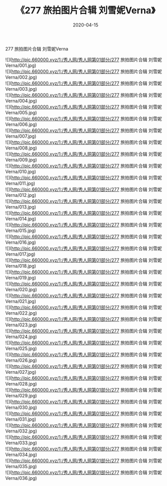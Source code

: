 ﻿---
layout: post
title:  《277 旅拍图片合辑 刘雪妮Verna》
date:   2020-04-15
img: http://pic.660000.xyz/1:/秀人网/秀人网第01部分/277 旅拍图片合辑 刘雪妮Verna/000.jpg
categories: [美女, 清纯, 唯美]
---

277 旅拍图片合辑 刘雪妮Verna

  ![](http://pic.660000.xyz/1:/秀人网/秀人网第01部分/277 旅拍图片合辑 刘雪妮Verna/001.jpg) <br> ![](http://pic.660000.xyz/1:/秀人网/秀人网第01部分/277 旅拍图片合辑 刘雪妮Verna/002.jpg) <br> ![](http://pic.660000.xyz/1:/秀人网/秀人网第01部分/277 旅拍图片合辑 刘雪妮Verna/003.jpg) <br> ![](http://pic.660000.xyz/1:/秀人网/秀人网第01部分/277 旅拍图片合辑 刘雪妮Verna/004.jpg) <br> ![](http://pic.660000.xyz/1:/秀人网/秀人网第01部分/277 旅拍图片合辑 刘雪妮Verna/005.jpg) <br> ![](http://pic.660000.xyz/1:/秀人网/秀人网第01部分/277 旅拍图片合辑 刘雪妮Verna/006.jpg) <br> ![](http://pic.660000.xyz/1:/秀人网/秀人网第01部分/277 旅拍图片合辑 刘雪妮Verna/007.jpg) <br> ![](http://pic.660000.xyz/1:/秀人网/秀人网第01部分/277 旅拍图片合辑 刘雪妮Verna/008.jpg) <br> ![](http://pic.660000.xyz/1:/秀人网/秀人网第01部分/277 旅拍图片合辑 刘雪妮Verna/009.jpg) <br> ![](http://pic.660000.xyz/1:/秀人网/秀人网第01部分/277 旅拍图片合辑 刘雪妮Verna/010.jpg) <br> ![](http://pic.660000.xyz/1:/秀人网/秀人网第01部分/277 旅拍图片合辑 刘雪妮Verna/011.jpg) <br> ![](http://pic.660000.xyz/1:/秀人网/秀人网第01部分/277 旅拍图片合辑 刘雪妮Verna/012.jpg) <br> ![](http://pic.660000.xyz/1:/秀人网/秀人网第01部分/277 旅拍图片合辑 刘雪妮Verna/013.jpg) <br> ![](http://pic.660000.xyz/1:/秀人网/秀人网第01部分/277 旅拍图片合辑 刘雪妮Verna/014.jpg) <br> ![](http://pic.660000.xyz/1:/秀人网/秀人网第01部分/277 旅拍图片合辑 刘雪妮Verna/015.jpg) <br> ![](http://pic.660000.xyz/1:/秀人网/秀人网第01部分/277 旅拍图片合辑 刘雪妮Verna/016.jpg) <br> ![](http://pic.660000.xyz/1:/秀人网/秀人网第01部分/277 旅拍图片合辑 刘雪妮Verna/017.jpg) <br> ![](http://pic.660000.xyz/1:/秀人网/秀人网第01部分/277 旅拍图片合辑 刘雪妮Verna/018.jpg) <br> ![](http://pic.660000.xyz/1:/秀人网/秀人网第01部分/277 旅拍图片合辑 刘雪妮Verna/019.jpg) <br> ![](http://pic.660000.xyz/1:/秀人网/秀人网第01部分/277 旅拍图片合辑 刘雪妮Verna/020.jpg) <br> ![](http://pic.660000.xyz/1:/秀人网/秀人网第01部分/277 旅拍图片合辑 刘雪妮Verna/021.jpg) <br> ![](http://pic.660000.xyz/1:/秀人网/秀人网第01部分/277 旅拍图片合辑 刘雪妮Verna/022.jpg) <br> ![](http://pic.660000.xyz/1:/秀人网/秀人网第01部分/277 旅拍图片合辑 刘雪妮Verna/023.jpg) <br> ![](http://pic.660000.xyz/1:/秀人网/秀人网第01部分/277 旅拍图片合辑 刘雪妮Verna/024.jpg) <br> ![](http://pic.660000.xyz/1:/秀人网/秀人网第01部分/277 旅拍图片合辑 刘雪妮Verna/025.jpg) <br> ![](http://pic.660000.xyz/1:/秀人网/秀人网第01部分/277 旅拍图片合辑 刘雪妮Verna/026.jpg) <br> ![](http://pic.660000.xyz/1:/秀人网/秀人网第01部分/277 旅拍图片合辑 刘雪妮Verna/027.jpg) <br> ![](http://pic.660000.xyz/1:/秀人网/秀人网第01部分/277 旅拍图片合辑 刘雪妮Verna/028.jpg) <br> ![](http://pic.660000.xyz/1:/秀人网/秀人网第01部分/277 旅拍图片合辑 刘雪妮Verna/029.jpg) <br> ![](http://pic.660000.xyz/1:/秀人网/秀人网第01部分/277 旅拍图片合辑 刘雪妮Verna/030.jpg) <br> ![](http://pic.660000.xyz/1:/秀人网/秀人网第01部分/277 旅拍图片合辑 刘雪妮Verna/031.jpg) <br> ![](http://pic.660000.xyz/1:/秀人网/秀人网第01部分/277 旅拍图片合辑 刘雪妮Verna/032.jpg) <br> ![](http://pic.660000.xyz/1:/秀人网/秀人网第01部分/277 旅拍图片合辑 刘雪妮Verna/033.jpg) <br> ![](http://pic.660000.xyz/1:/秀人网/秀人网第01部分/277 旅拍图片合辑 刘雪妮Verna/034.jpg) <br> ![](http://pic.660000.xyz/1:/秀人网/秀人网第01部分/277 旅拍图片合辑 刘雪妮Verna/035.jpg) <br> ![](http://pic.660000.xyz/1:/秀人网/秀人网第01部分/277 旅拍图片合辑 刘雪妮Verna/036.jpg) <br>